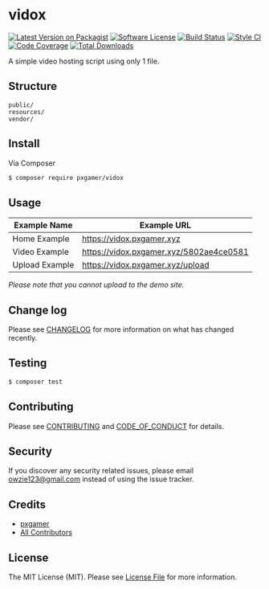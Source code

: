 # vidox

[![Latest Version on Packagist][ico-version]][link-packagist]
[![Software License][ico-license]](LICENSE.md)
[![Build Status][ico-travis]][link-travis]
[![Style CI][ico-styleci]][link-styleci]
[![Code Coverage][ico-code-quality]][link-code-quality]
[![Total Downloads][ico-downloads]][link-downloads]

A simple video hosting script using only 1 file.

## Structure

```
public/
resources/
vendor/
```

## Install

Via Composer

``` bash
$ composer require pxgamer/vidox
```

## Usage

Example Name | Example URL
------------ | --------------
Home Example | https://vidox.pxgamer.xyz
Video Example | https://vidox.pxgamer.xyz/5802ae4ce0581
Upload Example | https://vidox.pxgamer.xyz/upload

*Please note that you cannot upload to the demo site.*

## Change log

Please see [CHANGELOG](CHANGELOG.md) for more information on what has changed recently.

## Testing

``` bash
$ composer test
```

## Contributing

Please see [CONTRIBUTING](CONTRIBUTING.md) and [CODE_OF_CONDUCT](CODE_OF_CONDUCT.md) for details.

## Security

If you discover any security related issues, please email owzie123@gmail.com instead of using the issue tracker.

## Credits

- [pxgamer][link-author]
- [All Contributors][link-contributors]

## License

The MIT License (MIT). Please see [License File](LICENSE.md) for more information.

[ico-version]: https://img.shields.io/packagist/v/pxgamer/vidox.svg?style=flat-square
[ico-license]: https://img.shields.io/badge/license-MIT-brightgreen.svg?style=flat-square
[ico-travis]: https://img.shields.io/travis/pxgamer/vidox/master.svg?style=flat-square
[ico-styleci]: https://styleci.io/repos/70950538/shield
[ico-code-quality]: https://img.shields.io/codecov/c/github/pxgamer/vidox.svg?style=flat-square
[ico-downloads]: https://img.shields.io/packagist/dt/pxgamer/vidox.svg?style=flat-square

[link-packagist]: https://packagist.org/packages/pxgamer/vidox
[link-travis]: https://travis-ci.org/pxgamer/vidox
[link-styleci]: https://styleci.io/repos/70950538
[link-code-quality]: https://codecov.io/gh/pxgamer/vidox
[link-downloads]: https://packagist.org/packages/pxgamer/vidox
[link-author]: https://github.com/pxgamer
[link-contributors]: ../../contributors
